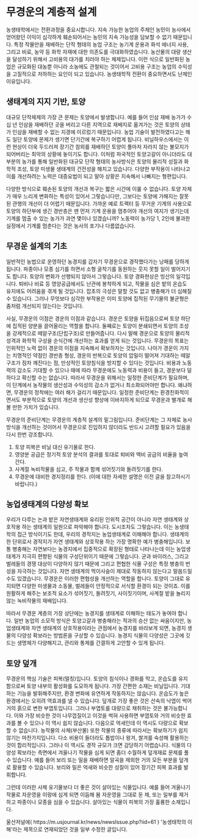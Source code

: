 # 무경운의 계층적 설계

 농생태학에서는 전환과정을 중요시합니다. 지속 가능한 농업의 주체인 농민이 농사에서 얻어왔던 이익이 심각하게 훼손되어서는 농민의 지속 가능성을 담보할 수 없기 때문입니다. 특정 작물만을 재배하는 단작 형태의 농업 구조는 농기계 운용과 화석 에너지 사용, 그리고 비료, 농약 등 화학 자재에 대한 의존도를 극대화하였습니다. 농산물의 대량 생산을 달성하기 위해서 고비용의 대가를 치러야 하는 체제입니다. 이런 식으로 일반화된 농업은 규모화된 대농뿐 아니라 소농에도 관철되는 것이어서 고비용 구조는 농업의 수익성을 고질적으로 저하하는 요인이 되고 있습니다. 농생태학적 전환이 중요하면서도 난제인 이유입니다.

## 생태계의 지지 기반, 토양

 대규모 단작체제의 가장 큰 문제는 토양에서 발생합니다. 예를 들어 인삼 재배 농가가 수십 년 인삼을 재배하던 곳을 버리고 다른 지역으로 재배지로 옮겨가는 것은 토양의 상태가 인삼을 재배할 수 없는 지경에 이르렀기 때문입니다. 농업 기술이 발전하였다고는 해도 일단 토양에 문제가 생기면 단기간에 복구하기 어렵게 됩니다. 비닐하우스에서는 이런 현상이 더욱 두드러져 장기간 참외를 재배하던 토양이 풀마저 자라지 않는 불모지가 되어버리는 최악의 상황에 놓이기도 합니다. 이처럼 파국적인 토양고갈이 아니더라도 대부분의 농가를 통해 일반화된 대규모 단작 형태의 농사방식은 토양의 물리적 성질과 화학적 조성, 토양 미생물 생태계의 건전성을 해치고 있습니다. 다양한 부작용이 나타나고 이를 개선하려는 노력은 대증요법이 되고 말아 상황은 지속해서 나빠지는 형편입니다. 

 다양한 방식으로 훼손된 토양의 개선과 복구는 짧은 시간에 이룰 수 없습니다. 토양 자체가 매우 느리게 변화하는 특성이 있어서 그렇습니다만, 그보다는 토양에 가해지는 잘못된 관행의 개선이 더 어렵기 때문입니다. 가까운 예로 트랙터 등 무거운 기계의 사용으로 토양의 하단부에 생긴 경반층은 맨 먼저 기계 운용을 멈추어야 개선의 여지가 생기는데 기계를 멈출 수 있는 농가가 과연 몇이나 있겠습니까? 노동력이 농가당 1, 2인에 불과한 실정에서 기계를 멈춘다는 것은 농사의 포기나 다름없습니다.

## 무경운 설계의 기초

 일반적인 농법으로 운영하던 농경지를 갑자기 무경운으로 경작했다가는 낭패를 당하게 됩니다. 파종이나 모종 심기를 하면서 소형 굴착기를 동원하는 웃지 못할 일이 벌어지기도 합니다. 토양의 변화가 선행되지 않아서 그렇습니다. 토양 경화현상은 빙산의 일각입니다. 퇴비나 비료 등 영양공급에서도 난관에 봉착하게 되고, 작물을 심은 밭의 온습도 유지에도 어려움을 겪게 될 것입니다. 잡초의 극성은 말할 것도 없고 병충해가 더 심해질 수 있습니다. 그러나 무엇보다 심각한 부작용은 이미 토양에 집적된 무기물의 불균형은 좀처럼 개선되지 않는다는 것입니다.

 사실, 무경운의 이점은 경운의 이점과 같습니다. 경운은 토양을 뒤집음으로써 토양 하단에 집적된 양분을 끌어올리는 역할을 합니다. 둘째로는 토양이 분쇄되면서 토양의 조성을 강제적으로 떼알구조(단립구조)로 만들어줍니다. 다시 말해 경운으로 토양의 물리적 성격과 화학적 구성을 순식간에 개선하는 효과를 얻게 되는 것입니다. 무경운의 목표는 인위적인 노력 없이 경운의 이점을 지속해서 확보하자는 것입니다. 나아가 경운이 가지는 치명적인 약점인 경반층 형성, 경운의 반복으로 토양의 압밀이 떨어져 기대하는 떼알구조가 점차 깨진다는 점, 만성적인 토양침식을 방지할 수 있다는 것입니다. 비용과 노동력의 감소도 기대할 수 있으나 때에 따라 무경운에도 노동력과 비용이 들고, 경운보다 덜 하다고 확신할 수는 없습니다. 따라서 무경운을 위해서는 일정한 준비단계가 필요하며, 이 단계에서 농작물의 생산성과 수익성의 감소가 없거나 최소화되어야만 합니다. 왜냐하면, 무경운의 정착에는 여러 해가 걸리기 때문입니다. 일정한 준비단계는 환경친화적이면서도 부분적으로 토양의 개선과 생산성 향상에 이바지하게 되므로 무경운과 별개로 해볼 만한 가치가 있습니다.

 무경운의 준비단계는 무경운의 계층적 설계의 밑그림입니다. 준비단계는 그 자체로 농사방식을 개선하는 것이어서 무경운으로 진입하지 않더라도 반드시 고려할 필요가 있음을 다시 한번 강조합니다.

1) 토양 피복은 비닐 대신 유기물로 한다.
2) 영양분 공급은 정기적 토양 분석의 결과를 토대로 퇴비와 액비 공급의 비율을 높여간다.
3) 사계절 녹비작물을 심고, 주 작물과 함께 섞어짓기와 돌려짓기를 한다.
4) 무경운에 대비한 경지정리를 한다.
(이에 대한 자세한 설명은 이전 글을 참고하시기 바랍니다.)

## 농업생태계의 다양성 확보

 우리가 다루는 논과 밭은 자연생태계와 유리된 인위적 공간이 아니라 자연 생태계와 상호작용 하는 생태계의 일원으로 파악해야 합니다. 도시조차도 그렇습니다. 이는 농생태학의 접근 방식이기도 한데, 우리의 경작지는 농업생태계로 이해해야 합니다. 생태계의 한 단위로서 경작지가 자연 생태계와 상호작용 하는 가장 명확한 예가 병충해입니다. 보통 병충해는 자연보다는 농경지에서 집중적으로 확장된 형태로 나타나는데 이는 농업생태계가 지극히 편향된 식물의 구성단위이기 때문에 그렇습니다. 균과 바이러스, 그리고 벌레들의 경쟁 대상이 다양하지 않기 때문에 그리고 편협한 식물 구성은 특정 병충의 번성을 자극하는 것입니다. 자연 생태계의 먹이사슬이 제대로 작동하지 않는다고 말씀드릴 수도 있겠습니다. 무경운은 이러한 편협성을 개선하는 역할을 합니다. 토양이 그대로 유지되면 다양한 미생물과 소동물, 벌레들이 안정적으로 서식할 환경이 되는 것이죠. 이를 원활하게 해주는 보조적 요소가 섞어짓기, 돌려짓기, 사이짓기이며, 사계절 밭을 놀리지 않는 녹비작물의 재배입니다.

 따라서 무경운 계층의 가장 상단에는 농경지를 생태계로 이해하는 태도가 놓여야 합니다. 일반 농업의 소모적 방식은 토양고갈과 병충해라는 적과의 승산 없는 싸움이지만, 농업생태계와 자연 생태계의 상호작용이라는 관점에서 농경지를 바라보게 되면, 농경지 생물의 다양성 확보라는 방법론을 구상할 수 있습니다. 농경지 식물의 다양성은 그곳에 깃드는 생명체가 다양해지고, 관리와 통제를 간결하게 고안할 수 있게 됩니다.

## 토양 덮개 

 무경운의 핵심 기술은 피복(멀칭)입니다. 토양의 침식이나 경화를 막고, 온습도를 유지함으로써 토양 내부의 활성화를 도모하게 됩니다. 가장 간편한 소재는 비닐입니다. 기대하는 기능을 발휘해주지만, 환경 변화에 유연하게 작동하지는 않습니다. 온습도가 높은 환경에서는 오히려 역효과를 낼 수 있습니다. 덮개로 가장 좋은 것은 산속의 낙엽이 썩어 거의 흙으로 변한 부엽토입니다. 그러나 부엽토를 대량으로 채취하는 것은 불가능합니다. 이와 가장 비슷한 것이 나무껍질이고 이것을 썩혀 사용하면 부엽토와 거의 비슷한 효과를 볼 수 있으나 이 역시 쉽지 않습니다. 다음으로 억새인데 이 역시도 다량으로 확보할 수 없습니다. 농작물의 사체(부산물) 또한 작물의 종류에 따라서는 확보하기가 쉽지 않기는 마찬가지입니다. 다소 비용이 들더라도 톱밥이나 왕겨, 쌀겨를 숙성해 활용하는 것이 합리적입니다. 그러나 이 역시도 경작 규모가 크면 감당하기 어렵습니다. 식물의 다양성 확보라는 측면에서 겨울나기 작물을 심게 되면 좀더 수월하게 덮개재료 문제를 풀 수 있습니다. 예를 들어 보리 또는 밀을 재배하면 알곡을 제외한 거의 모든 부분을 덮개로 활용할 수 있습니다. 보리와 밀은 억새와 비슷한 성질이 있어 장기간 피복 효과를 발휘합니다.

 그런데 이러한 사체 유기물보다 더 좋은 것이 살아있는 식물입니다. 예를 들어 겨울나기 작물로 자운영을 이랑에 심게 되면 이듬해 봄 자운영을 그대로 둔 채, 또는 일부를 제거하고 파종이나 모종을 심을 수 있습니다. 살아있는 식물이 피복의 가장 훌륭한 소재입니다.

 <Callout>
울산저널에( https://m.usjournal.kr/news/newsIssue.php?iid=61 ) '농생태학의 이해'라는 제목으로 연재되었던 것을 일부 수정한 글입니다.
</Callout>
